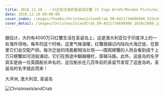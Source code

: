 ```yaml
---
title: 2018.12.10 - 一只正在迁徙的圣诞岛红蟹 (© Ingo Arndt/Minden Pictures)
date: 2018.12.10 00:00:00
cover_index: /images/thumbs/ChristmasIslandCrab_EN-AU11734696998_533x300.jpg
cover_detail: /images/ChristmasIslandCrab_EN-AU11734696998_1920x1080.jpg
---
```


据估计，大约有4000万只红蟹生活在圣诞岛上，这是澳大利亚位于印度洋上的一处海外领地。每年的这个时候，这里气候温暖，红蟹就越过内陆向大海迁徙，在那里它们会交配产卵。每次迁徙的场面都相当壮观——围观螃蟹的人将会看到成千上万只螃蟹如河流般涌动，它们在旅途中翻越栅栏，穿越马路。此外，这座岛的名字其实是由一位英国船长命名的，这位船长在几百年前的圣诞节发现了这座岛屿，圣诞岛的名字就此而来！

大洋洲, 澳大利亚, 圣诞岛

![ChristmasIslandCrab](/images/ChristmasIslandCrab_EN-AU11734696998_1920x1080.jpg)
